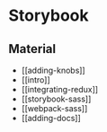 # Storybook

## Material

- [[adding-knobs]]
- [[intro]]
- [[integrating-redux]]
- [[storybook-sass]]
- [[webpack-sass]]
- [[adding-docs]]
